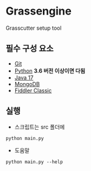 # Grassengine
Grasscutter setup tool
## 필수 구성 요소
- [Git](https://git-scm.com/downloads)
- [Python](https://www.python.org/downloads/) __3.6 버전 이상이면 다됨__
- [Java 17](https://www.oracle.com/java/technologies/javase/jdk17-archive-downloads.html)
- [MongoDB](https://www.mongodb.com/try/download/community)
- [Fiddler Classic](https://www.telerik.com/fiddler/fiddler-classic)

## 실행
- 스크립트는 src 폴더에
```shell
python main.py
```
- 도움말
```shell
python main.py --help
```
